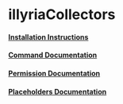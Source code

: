 # illyriaCollectors
#### [Installation Instructions](installation.md)
#### [Command Documentation](commands.md)
#### [Permission Documentation](permissions.md)
#### [Placeholders Documentation](placeholders.md)
